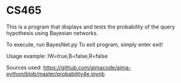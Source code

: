 # CS465

This is a program that displays and tests the probability of the query hypothesis using Bayesian networks.

To execute, run BayesNet.py
To exit program, simply enter exit!

Usage example:
    IW=true,B=false,R=false
    
    
Sources used:
    https://github.com/aimacode/aima-python/blob/master/probability4e.ipynb
    
